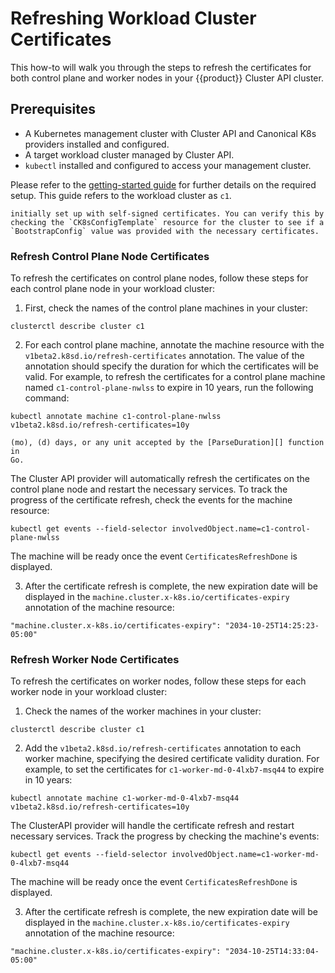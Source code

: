 # Refreshing Workload Cluster Certificates

This how-to will walk you through the steps to refresh the certificates for
both control plane and worker nodes in your {{product}} Cluster API cluster.

## Prerequisites

- A Kubernetes management cluster with Cluster API and Canonical K8s providers
  installed and configured.
- A target workload cluster managed by Cluster API.
- `kubectl` installed and configured to access your management cluster.

Please refer to the [getting-started guide][getting-started] for further
details on the required setup.
This guide refers to the workload cluster as `c1`.

```{note} To refresh the certificates in your cluster, make sure it was
initially set up with self-signed certificates. You can verify this by
checking the `CK8sConfigTemplate` resource for the cluster to see if a
`BootstrapConfig` value was provided with the necessary certificates.
```

### Refresh Control Plane Node Certificates

To refresh the certificates on control plane nodes, follow these steps for each
control plane node in your workload cluster:

1. First, check the names of the control plane machines in your cluster:

```
clusterctl describe cluster c1
```

2. For each control plane machine, annotate the machine resource with the
`v1beta2.k8sd.io/refresh-certificates` annotation. The value of the annotation
should specify the duration for which the certificates will be valid. For
example, to refresh the certificates for a control plane machine named
`c1-control-plane-nwlss` to expire in 10 years, run the following command:

```
kubectl annotate machine c1-control-plane-nwlss v1beta2.k8sd.io/refresh-certificates=10y
```

```{note} The value of the annotation can be specified in years (y), months
(mo), (d) days, or any unit accepted by the [ParseDuration][] function in
Go.
```

The Cluster API provider will automatically refresh the certificates on the
control plane node and restart the necessary services. To track the progress of
the certificate refresh, check the events for the machine resource:

```
kubectl get events --field-selector involvedObject.name=c1-control-plane-nwlss
```

The machine will be ready once the event `CertificatesRefreshDone` is
displayed.

3. After the certificate refresh is complete, the new expiration date will be
displayed in the `machine.cluster.x-k8s.io/certificates-expiry` annotation of
the machine resource:

```
"machine.cluster.x-k8s.io/certificates-expiry": "2034-10-25T14:25:23-05:00"
```

### Refresh Worker Node Certificates

To refresh the certificates on worker nodes, follow these steps for each worker
node in your workload cluster:

1. Check the names of the worker machines in your cluster:

```
clusterctl describe cluster c1
```

2. Add the `v1beta2.k8sd.io/refresh-certificates` annotation to each worker
machine, specifying the desired certificate validity duration. For example, to
set the certificates for `c1-worker-md-0-4lxb7-msq44` to expire in 10 years:

```
kubectl annotate machine c1-worker-md-0-4lxb7-msq44 v1beta2.k8sd.io/refresh-certificates=10y
```

The ClusterAPI provider will handle the certificate refresh and restart
necessary services. Track the progress by checking the machine's events:

```
kubectl get events --field-selector involvedObject.name=c1-worker-md-0-4lxb7-msq44
```

The machine will be ready once the event `CertificatesRefreshDone` is
displayed.

3. After the certificate refresh is complete, the new expiration date will be
displayed in the `machine.cluster.x-k8s.io/certificates-expiry` annotation of
the machine resource:

```
"machine.cluster.x-k8s.io/certificates-expiry": "2034-10-25T14:33:04-05:00"
```

<!-- Links -->
[getting-started]: ../tutorial/getting-started.md
[ParseDuration]: https://pkg.go.dev/time#ParseDuration
